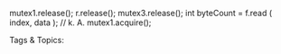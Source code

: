 mutex1.release();
r.release();
mutex3.release();
int byteCount  = f.read ( index, data ); // k. A.
mutex1.acquire();

   Tags & Topics:
   